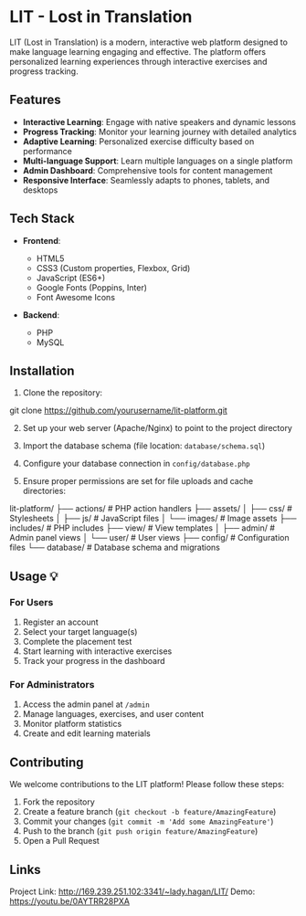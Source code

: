# LIT - Lost in Translation  

LIT (Lost in Translation) is a modern, interactive web platform designed to make language learning engaging and effective. The platform offers personalized learning experiences through interactive exercises and progress tracking. 

## Features 

- **Interactive Learning**: Engage with native speakers and dynamic lessons
- **Progress Tracking**: Monitor your learning journey with detailed analytics
- **Adaptive Learning**: Personalized exercise difficulty based on performance
- **Multi-language Support**: Learn multiple languages on a single platform
- **Admin Dashboard**: Comprehensive tools for content management
- **Responsive Interface**: Seamlessly adapts to phones, tablets, and desktops

## Tech Stack 

- **Frontend**:
  - HTML5
  - CSS3 (Custom properties, Flexbox, Grid)
  - JavaScript (ES6+)
  - Google Fonts (Poppins, Inter)
  - Font Awesome Icons

- **Backend**:
  - PHP
  - MySQL

## Installation 

1. Clone the repository:

git clone https://github.com/yourusername/lit-platform.git


2. Set up your web server (Apache/Nginx) to point to the project directory

3. Import the database schema (file location: `database/schema.sql`)

4. Configure your database connection in `config/database.php`

5. Ensure proper permissions are set for file uploads and cache directories:


lit-platform/
├── actions/ # PHP action handlers
├── assets/
│ ├── css/ # Stylesheets
│ ├── js/ # JavaScript files
│ └── images/ # Image assets
├── includes/ # PHP includes
├── view/ # View templates
│ ├── admin/ # Admin panel views
│ └── user/ # User views
├── config/ # Configuration files
└── database/ # Database schema and migrations


## Usage 💡

### For Users
1. Register an account
2. Select your target language(s)
3. Complete the placement test
4. Start learning with interactive exercises
5. Track your progress in the dashboard

### For Administrators
1. Access the admin panel at `/admin`
2. Manage languages, exercises, and user content
3. Monitor platform statistics
4. Create and edit learning materials

## Contributing 

We welcome contributions to the LIT platform! Please follow these steps:

1. Fork the repository
2. Create a feature branch (`git checkout -b feature/AmazingFeature`)
3. Commit your changes (`git commit -m 'Add some AmazingFeature'`)
4. Push to the branch (`git push origin feature/AmazingFeature`)
5. Open a Pull Request


## Links 
Project Link: http://169.239.251.102:3341/~lady.hagan/LIT/
Demo: https://youtu.be/0AYTRR28PXA

